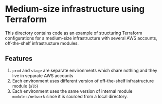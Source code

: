 # Medium-size infrastructure using Terraform

This directory contains code as an example of structuring Terraform configurations for a medium-size infrastructure with several AWS accounts, off-the-shelf infrastructure modules.

## Features

1. `prod` and `stage` are separate environments which share nothing and they live in separate AWS accounts
1. Each environment uses different version of off-the-shelf infrastructure module (`alb`)
1. Each environment uses the same version of internal module `modules/network` since it is sourced from a local directory.